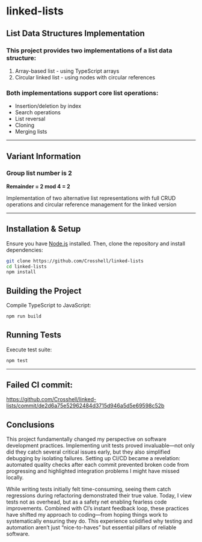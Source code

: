 # linked-lists
## List Data Structures Implementation

### This project provides two implementations of a list data structure:
1. Array-based list - using TypeScript arrays
2. Circular linked list - using nodes with circular references

### Both implementations support core list operations:
- Insertion/deletion by index
- Search operations
- List reversal
- Cloning
- Merging lists

---
## Variant Information
### Group list number is 2
**Remainder = 2 mod 4 = 2**

Implementation of two alternative list representations with full CRUD operations and circular reference management for the linked version

---
## Installation & Setup

Ensure you have [Node.js](https://nodejs.org/) installed. Then, clone the repository and install dependencies:
```bash
git clone https://github.com/Crosshell/linked-lists
cd linked-lists
npm install
```

## Building the Project
Compile TypeScript to JavaScript:
```bash
npm run build
```

## Running Tests
Execute test suite:
```bash
npm test
```

---
## Failed CI commit:

https://github.com/Crosshell/linked-lists/commit/de2d6a75e52962484d3715d946a5d5e69598c52b

## Conclusions  
This project fundamentally changed my perspective on software development practices. Implementing unit tests proved invaluable—not only did they catch several critical issues early, but they also simplified debugging by isolating failures. Setting up CI/CD became a revelation: automated quality checks after each commit prevented broken code from progressing and highlighted integration problems I might have missed locally.

While writing tests initially felt time-consuming, seeing them catch regressions during refactoring demonstrated their true value. Today, I view tests not as overhead, but as a safety net enabling fearless code improvements. Combined with CI’s instant feedback loop, these practices have shifted my approach to coding—from hoping things work to systematically ensuring they do. This experience solidified why testing and automation aren’t just “nice-to-haves” but essential pillars of reliable software.